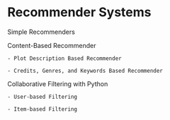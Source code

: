 # Recommender Systems

Simple Recommenders

Content-Based Recommender

    - Plot Description Based Recommender
    
    - Credits, Genres, and Keywords Based Recommender

Collaborative Filtering with Python

    - User-based Filtering
    
    - Item-based Filtering


